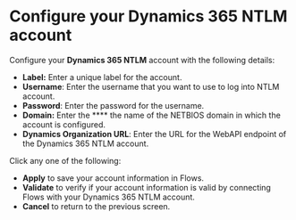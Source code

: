 # Configure your Dynamics 365 NTLM account

Configure your **Dynamics 365 NTLM** account with the following details:

* **Label:** Enter a unique label for the account.
* **Username**: Enter the username that you want to use to log into NTLM account.
* **Password**: Enter the password for the username.
* **Domain:** Enter the **** the name of the NETBIOS domain in which the account is configured.
* **Dynamics Organization URL**: Enter the URL for the WebAPI endpoint of the Dynamics 365 NTLM account.&#x20;

Click any one of the following:

* **Apply** to save your account information in Flows.
* **Validate** to verify if your account information is valid by connecting Flows with your Dynamics 365 NTLM account.
* **Cancel** to return to the previous screen.
